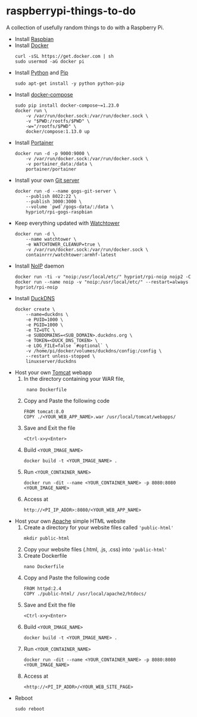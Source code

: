 raspberrypi-things-to-do
========================

A collection of usefully random things to do with a Raspberry Pi.

* Install [Raspbian](https://www.raspberrypi.org/downloads/raspbian/)
* Install [Docker](https://www.docker.com/)
    ```
    curl -sSL https://get.docker.com | sh
    sudo usermod -aG docker pi
    ```
* Install [Python](https://www.python.org/) and [Pip](https://www.pypa.io)
    ```
    sudo apt-get install -y python python-pip
    ```
* Install [docker-compose](https://docs.docker.com/compose/)
    ```
    sudo pip install docker-compose~=1.23.0
    docker run \
        -v /var/run/docker.sock:/var/run/docker.sock \
        -v "$PWD:/rootfs/$PWD" \
        -w="/rootfs/$PWD" \
        docker/compose:1.13.0 up
    ```
* Install [Portainer](https://www.portainer.io/)
    ```
    docker run -d -p 9000:9000 \
        -v /var/run/docker.sock:/var/run/docker.sock \
        -v portainer_data:/data \
        portainer/portainer
    ```
* Install your own [Git server](https://gogs.io/)
    ```
    docker run -d --name gogs-git-server \
        --publish 8022:22 \
        --publish 3000:3000 \
        --volume `pwd`/gogs-data/:/data \
        hypriot/rpi-gogs-raspbian
    ```
* Keep everything updated with [Watchtower](https://containrrr.github.io/watchtower/)
    ```
    docker run -d \
        --name watchtower \
        -e WATCHTOWER_CLEANUP=true \
        -v /var/run/docker.sock:/var/run/docker.sock \
        containrrr/watchtower:armhf-latest
    ```
* Install [NoIP](https://www.noip.com/) daemon
    ```
    docker run -ti -v "noip:/usr/local/etc/" hypriot/rpi-noip noip2 -C
    docker run --name noip -v "noip:/usr/local/etc/" --restart=always hypriot/rpi-noip
    ```
* Install [DuckDNS](https://www.duckdns.org/)
    ```
    docker create \
        --name=duckdns \
        -e PUID=1000 \
        -e PGID=1000 \
        -e TZ=UTC \
        -e SUBDOMAINS=<SUB_DOMAIN>.duckdns.org \
        -e TOKEN=<DUCK_DNS_TOKEN> \
        -e LOG_FILE=false `#optional` \
        -v /home/pi/docker/volumes/duckdns/config:/config \
        --restart unless-stopped \
        linuxserver/duckdns
    ```
* Host your own [Tomcat](https://hub.docker.com/_/tomcat) webapp
    1. In the directory containing your WAR file,
        ```
         nano Dockerfile
        ```
    2. Copy and Paste the following code
        ```
        FROM tomcat:8.0
        COPY ./<YOUR_WEB_APP_NAME>.war /usr/local/tomcat/webapps/
        ```
    3. Save and Exit the file
        ```
        <Ctrl-x>y<Enter>
        ```
    4. Build `<YOUR_IMAGE_NAME>`
        ```
        docker build -t <YOUR_IMAGE_NAME> .
        ```
    5. Run `<YOUR_CONTAINER_NAME>`
        ```
        docker run -dit --name <YOUR_CONTAINER_NAME> -p 8080:8080 <YOUR_IMAGE_NAME>
        ```
    6. Access at
        ```
        http://<PI_IP_ADDR>:8080/<YOUR_WEB_APP_NAME>
        ```
* Host your own [Apache](https://hub.docker.com/_/httpd) simple HTML website
    1. Create a directory for your website files called `'public-html'`
        ```
        mkdir public-html
        ```
    2. Copy your website files (.html, .js, .css) into `'public-html'`
    3. Create Dockerfile
        ```
        nano Dockerfile
        ```
    4. Copy and Paste the following code
        ```
        FROM httpd:2.4
        COPY ./public-html/ /usr/local/apache2/htdocs/
        ```
    5. Save and Exit the file
        ```
        <Ctrl-x>y<Enter>
        ```
    6. Build `<YOUR_IMAGE_NAME>`
        ```
        docker build -t <YOUR_IMAGE_NAME> .
        ```
    7. Run `<YOUR_CONTAINER_NAME>`
        ```
        docker run -dit --name <YOUR_CONTAINER_NAME> -p 8080:8080 <YOUR_IMAGE_NAME>
        ```
    8. Access at
        ```
        <http://<PI_IP_ADDR>/<YOUR_WEB_SITE_PAGE>
        ```
* Reboot
    ```
    sudo reboot
    ```

